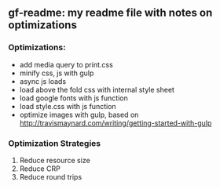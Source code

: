## gf-readme: my readme file with notes on optimizations


### Optimizations:

* add media query to print.css
* minify css, js with gulp
* async js loads
* load above the fold css with internal style sheet
* load google fonts with js function
* load style.css with js function
* optimize images with gulp, based on http://travismaynard.com/writing/getting-started-with-gulp




### Optimization Strategies

1. Reduce resource size
2. Reduce CRP
3. Reduce round trips




